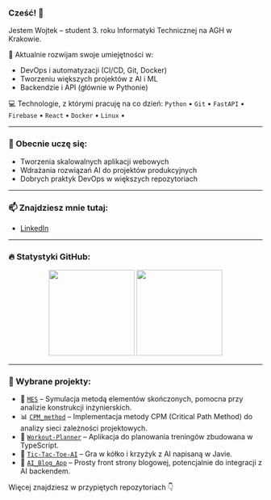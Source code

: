 
### Cześć! 👋  
Jestem Wojtek – student 3. roku Informatyki Technicznej na AGH w Krakowie.

🔧 Aktualnie rozwijam swoje umiejętności w:
- DevOps i automatyzacji (CI/CD, Git, Docker)
- Tworzeniu większych projektów z AI i ML
- Backendzie i API (głównie w Pythonie)

💻 Technologie, z którymi pracuję na co dzień:
`Python` • `Git` • `FastAPI` • `Firebase` • `React` • `Docker` • `Linux` • 

---

### 🌱 Obecnie uczę się:
- Tworzenia skalowalnych aplikacji webowych
- Wdrażania rozwiązań AI do projektów produkcyjnych
- Dobrych praktyk DevOps w większych repozytoriach

---

### 📫 Znajdziesz mnie tutaj:
- [LinkedIn](https://www.linkedin.com/in/wojciech-ferda-3b6b21359/) 

---

### 🔥 Statystyki GitHub:

<p align="center">
  <img height="170em" src="https://github-readme-stats.vercel.app/api?username=wojferda&show_icons=true&theme=tokyonight&hide=prs&count_private=true"/>
  <img height="170em" src="https://github-readme-stats.vercel.app/api/top-langs/?username=wojferda&layout=compact&theme=tokyonight"/>
</p>

---

### 📌 Wybrane projekty:

- 🧠 [`MES`](https://github.com/wojferda/MES) – Symulacja metodą elementów skończonych, pomocna przy analizie konstrukcji inżynierskich.
- 📊 [`CPM_method`](https://github.com/wojferda/CPM_method) – Implementacja metody CPM (Critical Path Method) do analizy sieci zależności projektowych.
- 💪 [`Workout-Planner`](https://github.com/wojferda/Workout-Planner) – Aplikacja do planowania treningów zbudowana w TypeScript.
- 🧠 [`Tic-Tac-Toe-AI`](https://github.com/wojferda/Tic-Tac-Toe-AI) – Gra w kółko i krzyżyk z AI napisaną w Javie.
- 📰 [`AI_Blog_App`](https://github.com/wojferda/AI_Blog_App) – Prosty front strony blogowej, potencjalnie do integracji z AI backendem.


Więcej znajdziesz w przypiętych repozytoriach 👇
